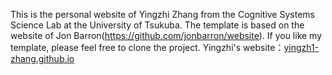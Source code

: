 This is the personal website of Yingzhi Zhang from the Cognitive Systems Science Lab at the University of Tsukuba. 
The template is based on the website of Jon Barron(https://github.com/jonbarron/website). If you like my template, please feel free to clone the project. Yingzhi's website：[yingzh1-zhang.github.io](https://yingzh1-zhang.github.io/)
